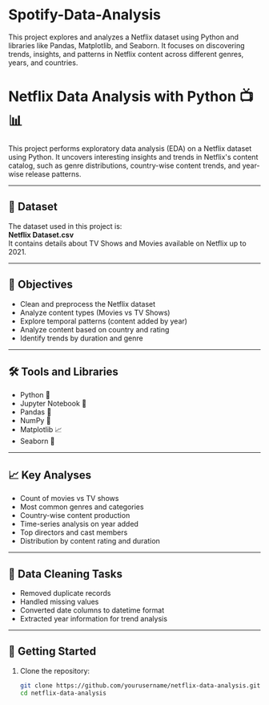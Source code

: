 # Spotify-Data-Analysis
This project explores and analyzes a Netflix dataset using Python and libraries like Pandas, Matplotlib, and Seaborn. It focuses on discovering trends, insights, and patterns in Netflix content across different genres, years, and countries.
# Netflix Data Analysis with Python 📺📊

This project performs exploratory data analysis (EDA) on a Netflix dataset using Python. It uncovers interesting insights and trends in Netflix's content catalog, such as genre distributions, country-wise content trends, and year-wise release patterns.

---

## 📂 Dataset

The dataset used in this project is:  
**Netflix Dataset.csv**  
It contains details about TV Shows and Movies available on Netflix up to 2021.

---

## 📌 Objectives

- Clean and preprocess the Netflix dataset
- Analyze content types (Movies vs TV Shows)
- Explore temporal patterns (content added by year)
- Analyze content based on country and rating
- Identify trends by duration and genre

---

## 🛠️ Tools and Libraries

- Python 🐍
- Jupyter Notebook 📒
- Pandas 🧮
- NumPy 🔢
- Matplotlib 📈
- Seaborn 🎨

---

## 📈 Key Analyses

- Count of movies vs TV shows
- Most common genres and categories
- Country-wise content production
- Time-series analysis on year added
- Top directors and cast members
- Distribution by content rating and duration

---

## 🧼 Data Cleaning Tasks

- Removed duplicate records
- Handled missing values
- Converted date columns to datetime format
- Extracted year information for trend analysis

---

## 🚀 Getting Started

1. Clone the repository:
   ```bash
   git clone https://github.com/yourusername/netflix-data-analysis.git
   cd netflix-data-analysis
